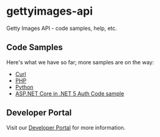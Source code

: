 # gettyimages-api
Getty Images API - code samples, help, etc.

## Code Samples

Here's what we have so far; more samples are on the way:

* [Curl](./code-samples/curl)
* [PHP](./code-samples/php)
* [Python](./code-samples/python)
* [ASP.NET Core in .NET 5 Auth Code sample](./code-samples/dotnet/AuthCodeWebAppMVC/README.md)

## Developer Portal
Visit our [Developer Portal](http://developers.gettyimages.com) for more information.
